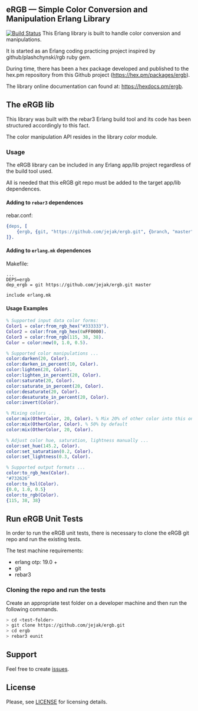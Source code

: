 eRGB — Simple Color Conversion and Manipulation Erlang Library
------------------------
[![Build Status](https://api.travis-ci.org/jejak/ergb.svg?branch=master)](https://travis-ci.com/jejak/ergb)
This Erlang library is built to handle color conversion and manipulations.

It is started as an Erlang coding practicing project inspired by github/plashchynski/rgb ruby gem.

During time, there has been a hex package developed and published to the hex.pm repository from this Github project (https://hex.pm/packages/ergb).  

The library online documentation can found at: https://hexdocs.pm/ergb.

## The eRGB lib
This library was built with the rebar3 Erlang build tool and its code has been structured accordingly to this fact.   

The color manipulation API resides in the library *color* module.

### Usage
The eRGB library can be included in any Erlang app/lib project regardless of the build tool used.

All is needed that this eRGB git repo must be added to the target app/lib dependences.

#### Adding to `rebar3` dependences
rebar.conf:
```erlang
{deps, [
    {ergb, {git, "https://github.com/jejak/ergb.git", {branch, "master"}}}
]}.

```
#### Adding to `erlang.mk` dependences
Makefile:
```
...
DEPS=ergb
dep_ergb = git https://github.com/jejak/ergb.git master

include erlang.mk
```

#### Usage Examples
```erlang
% Supported input data color forms:
Color1 = color:from_rgb_hex("#333333").
Color2 = color:from_rgb_hex(0xFF0000).
Color3 = color:from_rgb(115, 38, 38).
Color = color:new(0, 1.0, 0.5).

% Supported color manipulations ...
color:darken(20, Color).
color:darken_in_percent(10, Color).
color:lighten(20, Color).
color:lighten_in_percent(20, Color).
color:saturate(20, Color).
color:saturate_in_percent(20, Color).
color:desaturate(20, Color).
color:desaturate_in_percent(20, Color).
color:invert(Color).

% Mixing colors ...
color:mix(OtherColor, 20, Color). % Mix 20% of other color into this one
color:mix(OtherColor, Color). % 50% by default
color:mix(OtherColor, 20, Color).

% Adjust color hue, saturation, lightness manually ...
color:set_hue(145.2, Color).
color:set_saturation(0.2, Color).
color:set_lightness(0.3, Color).

% Supported output formats ...
color:to_rgb_hex(Color).
"#732626"
color:to_hsl(Color).
{0.0, 1.0, 0.5}
color:to_rgb(Color).
{115, 38, 38}
```

## Run eRGB Unit Tests
In order to run the eRGB unit tests, there is necessary to clone the eRGB git repo and run the existing tests.

The test machine requirements:
- erlang otp: 19.0 +
- git
- rebar3

### Cloning the repo and run the tests
Create an appropriate test folder on a developer machine and then run the following commands.
```sh
> cd <test-folder>
> git clone https://github.com/jejak/ergb.git
> cd ergb
> rebar3 eunit
```

## Support
Feel free to create [issues](https://github.com/jejak/ergb/issues).

## License
Please, see [LICENSE](https://github.com/jejak/ergb/blob/master/README.md) for licensing details.
